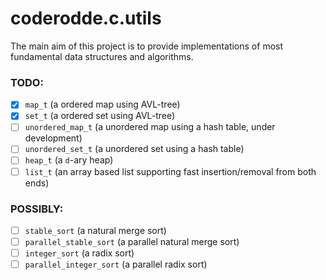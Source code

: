 # coderodde.c.utils

The main aim of this project is to provide implementations of most fundamental data structures and algorithms.

### TODO:
- [x] `map_t` (a ordered map using AVL-tree)
- [x] `set_t` (a ordered set using AVL-tree)
- [ ] `unordered_map_t` (a unordered map using a hash table, under development)
- [ ] `unordered_set_t` (a unordered set using a hash table)
- [ ] `heap_t` (a `d`-ary heap)
- [ ] `list_t` (an array based list supporting fast insertion/removal from both ends)

### POSSIBLY:
- [ ] `stable_sort` (a natural merge sort)
- [ ] `parallel_stable_sort` (a parallel natural merge sort)
- [ ] `integer_sort` (a radix sort)
- [ ] `parallel_integer_sort` (a parallel radix sort)
